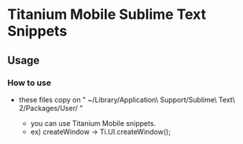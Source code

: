 Titanium Mobile Sublime Text Snippets
========================

## Usage

### How to use

* these files copy on " ~/Library/Application\ Support/Sublime\ Text\ 2/Packages/User/ "

    * you can use Titanium Mobile snippets.
    * ex) createWindow -> Ti.UI.createWindow();